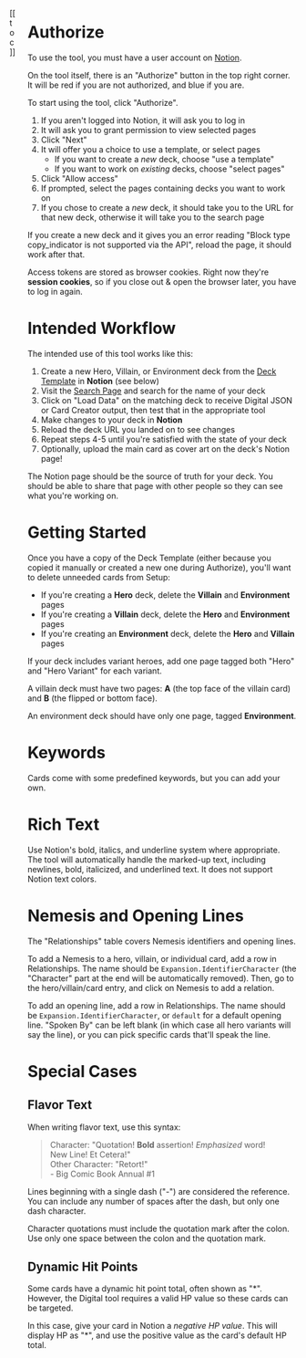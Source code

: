 <div class="columns">
<div class="column is-one-quarter">

<div id="documentation-toc">

[[toc]]

</div>

</div>
<div class="column is-three-quarters">

# Authorize

To use the tool, you must have a user account on [Notion](https://www.notion.so).

On the tool itself, there is an "Authorize" button in the top right corner. It will be red if you are not authorized, and blue if you are.

To start using the tool, click "Authorize".

1. If you aren't logged into Notion, it will ask you to log in
2. It will ask you to grant permission to view selected pages
3. Click "Next"
4. It will offer you a choice to use a template, or select pages
   - If you want to create a _new_ deck, choose "use a template"
   - If you want to work on _existing_ decks, choose "select pages"
5. Click "Allow access"
6. If prompted, select the pages containing decks you want to work on
7. If you chose to create a _new_ deck, it should take you to the URL for that new deck, otherwise it will take you to the search page

If you create a new deck and it gives you an error reading "Block type copy_indicator is not supported via the API", reload the page, it should work after that.

Access tokens are stored as browser cookies. Right now they're **session cookies**, so if you close out & open the browser later, you have to log in again.

# Intended Workflow

The intended use of this tool works like this:

1. Create a new Hero, Villain, or Environment deck from the [Deck Template](https://astralfrontier.notion.site/Deck-Template-7059a6378dbc4c7992fbfd3ac8ef1b60) in **Notion** (see below)
2. Visit the [Search Page](/search) and search for the name of your deck
3. Click on "Load Data" on the matching deck to receive Digital JSON or Card Creator output, then test that in the appropriate tool
4. Make changes to your deck in **Notion**
5. Reload the deck URL you landed on to see changes
6. Repeat steps 4-5 until you're satisfied with the state of your deck
7. Optionally, upload the main card as cover art on the deck's Notion page!

The Notion page should be the source of truth for your deck. You should be able to share that page with other people so they can see what you're working on.

# Getting Started

Once you have a copy of the Deck Template (either because you copied it manually or created a new one during Authorize), you'll want to delete unneeded cards from Setup:

- If you're creating a **Hero** deck, delete the **Villain** and **Environment** pages
- If you're creating a **Villain** deck, delete the **Hero** and **Environment** pages
- If you're creating an **Environment** deck, delete the **Hero** and **Villain** pages

If your deck includes variant heroes, add one page tagged both "Hero" and "Hero Variant" for each variant.

A villain deck must have two pages: **A** (the top face of the villain card) and **B** (the flipped or bottom face).

An environment deck should have only one page, tagged **Environment**.

# Keywords

Cards come with some predefined keywords, but you can add your own.

# Rich Text

Use Notion's bold, italics, and underline system where appropriate. The tool will automatically handle the marked-up text, including newlines, bold, italicized, and underlined text. It does not support Notion text colors.

# Nemesis and Opening Lines

The "Relationships" table covers Nemesis identifiers and opening lines.

To add a Nemesis to a hero, villain, or individual card, add a row in Relationships. The name should be `Expansion.IdentifierCharacter` (the "Character" part at the end will be automatically removed). Then, go to the hero/villain/card entry, and click on Nemesis to add a relation.

To add an opening line, add a row in Relationships. The name should be `Expansion.IdentifierCharacter`, or `default` for a default opening line. "Spoken By" can be left blank (in which case all hero variants will say the line), or you can pick specific cards that'll speak the line.

# Special Cases

## Flavor Text

When writing flavor text, use this syntax:

> Character: "Quotation! **Bold** assertion! *Emphasized* word!  
> New Line! Et Cetera!"  
> Other Character: "Retort!"  
> \- Big Comic Book Annual #1

Lines beginning with a single dash ("-") are considered the reference. You can include any number of spaces after the dash, but only one dash character.

Character quotations must include the quotation mark after the colon. Use only one space between the colon and the quotation mark.

## Dynamic Hit Points

Some cards have a dynamic hit point total, often shown as "*". However, the Digital tool requires a valid HP value so these cards can be targeted.

In this case, give your card in Notion a *negative HP value*. This will display HP as "*", and use the positive value as the card's default HP total.

</div>